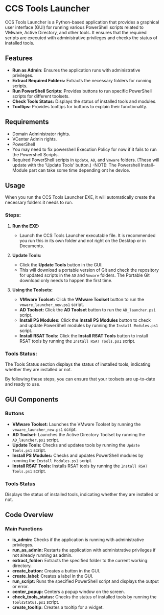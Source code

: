 # CCS Tools Launcher

CCS Tools Launcher is a Python-based application that provides a graphical user interface (GUI) for running various PowerShell scripts related to VMware, Active Directory, and other tools. It ensures that the required scripts are executed with administrative privileges and checks the status of installed tools.

## Features

- **Run as Admin:** Ensures the application runs with administrative privileges.
- **Extract Required Folders:** Extracts the necessary folders for running scripts.
- **Run PowerShell Scripts:** Provides buttons to run specific PowerShell scripts for different toolsets.
- **Check Tools Status:** Displays the status of installed tools and modules.
- **Tooltips:** Provides tooltips for buttons to explain their functionality.

## Requirements

- Domain Administrator rights.
- VCenter Admin rights.
- PowerShell
- You may need to fix powershell Execution Policy for now if it fails to run the Powershell Scripts.
- Required PowerShell scripts in `Update`, `AD`, and `Vmware` folders. (These will update with the 'Update Tools' button.)
  -NOTE: The Powershell Install-Module part can take some time depending ont he device.

## Usage

When you run the CCS Tools Launcher EXE, it will automatically create the necessary folders it needs to run.

### Steps:

1. **Run the EXE:**

   - Launch the CCS Tools Launcher executable file. It is recommended you run this in its own folder and not right on the Desktop or in Documents.

2. **Update Tools:**

   - Click the **Update Tools** button in the GUI.
   - This will download a portable version of Git and check the repository for updated scripts in the `AD` and `Vmware` folders. The Portable Git download only needs to happen the first time.

3. **Using the Toolsets:**
   - **VMware Toolset:** Click the **VMware Toolset** button to run the `vmware_launcher_new.ps1` script.
   - **AD Toolset:** Click the **AD Toolset** button to run the `AD_launcher.ps1` script.
   - **Install PS Modules:** Click the **Install PS Modules** button to check and update PowerShell modules by running the `Install Modules.ps1` script.
   - **Install RSAT Tools:** Click the **Install RSAT Tools** button to install RSAT tools by running the `Install RSAT Tools.ps1` script.

### Tools Status:

The Tools Status section displays the status of installed tools, indicating whether they are installed or not.

By following these steps, you can ensure that your toolsets are up-to-date and ready to use.

## GUI Components

### Buttons

- **VMware Toolset:** Launches the VMware Toolset by running the `vmware_launcher_new.ps1` script.
- **AD Toolset:** Launches the Active Directory Toolset by running the `AD_launcher.ps1` script.
- **Update Tools:** Checks and updates tools by running the `Update Tools.ps1` script.
- **Install PS Modules:** Checks and updates PowerShell modules by running the `Install Modules.ps1` script.
- **Install RSAT Tools:** Installs RSAT tools by running the `Install RSAT Tools.ps1` script.

### Tools Status

Displays the status of installed tools, indicating whether they are installed or not.

## Code Overview

### Main Functions

- **is_admin:** Checks if the application is running with administrative privileges.
- **run_as_admin:** Restarts the application with administrative privileges if not already running as admin.
- **extract_folder:** Extracts the specified folder to the current working directory.
- **create_button:** Creates a button in the GUI.
- **create_label:** Creates a label in the GUI.
- **run_script:** Runs the specified PowerShell script and displays the output or error.
- **center_popup:** Centers a popup window on the screen.
- **check_tools_status:** Checks the status of installed tools by running the `ToolsStatus.ps1` script.
- **create_tooltip:** Creates a tooltip for a widget.
